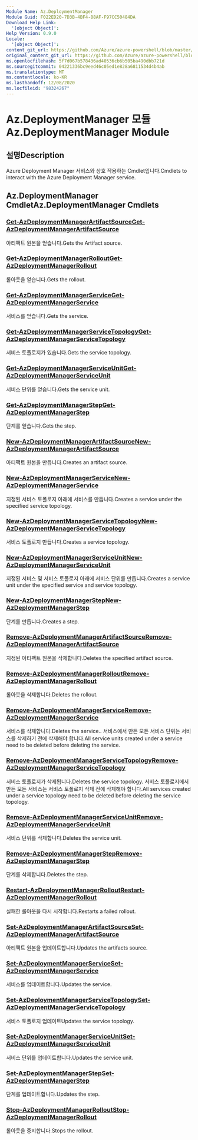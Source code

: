 ```yaml
---
Module Name: Az.DeploymentManager
Module Guid: F022ED20-7D3B-4BF4-88AF-F97CC50484DA
Download Help Link:
  '[object Object]': 
Help Version: 0.9.0
Locale:
  '[object Object]': 
content_git_url: https://github.com/Azure/azure-powershell/blob/master/src/DeploymentManager/DeploymentManager/help/Az.DeploymentManager.md
original_content_git_url: https://github.com/Azure/azure-powershell/blob/master/src/DeploymentManager/DeploymentManager/help/Az.DeploymentManager.md
ms.openlocfilehash: 5f7d067b578436ad40536cb6b505ba490dbb721d
ms.sourcegitcommit: 04221336bc9eed46c05ed1e828a6811534d4b4ab
ms.translationtype: MT
ms.contentlocale: ko-KR
ms.lasthandoff: 12/08/2020
ms.locfileid: "98324267"
---
```

# <span data-ttu-id="4ecee-101">Az.DeploymentManager 모듈</span><span class="sxs-lookup"><span data-stu-id="4ecee-101">Az.DeploymentManager Module</span></span>
## <span data-ttu-id="4ecee-102">설명</span><span class="sxs-lookup"><span data-stu-id="4ecee-102">Description</span></span>
<span data-ttu-id="4ecee-103">Azure Deployment Manager 서비스와 상호 작용하는 Cmdlet입니다.</span><span class="sxs-lookup"><span data-stu-id="4ecee-103">Cmdlets to interact with the Azure Deployment Manager service.</span></span>

## <span data-ttu-id="4ecee-104">Az.DeploymentManager Cmdlet</span><span class="sxs-lookup"><span data-stu-id="4ecee-104">Az.DeploymentManager Cmdlets</span></span>
### [<span data-ttu-id="4ecee-105">Get-AzDeploymentManagerArtifactSource</span><span class="sxs-lookup"><span data-stu-id="4ecee-105">Get-AzDeploymentManagerArtifactSource</span></span>](Get-AzDeploymentManagerArtifactSource.md)
<span data-ttu-id="4ecee-106">아티팩트 원본을 얻습니다.</span><span class="sxs-lookup"><span data-stu-id="4ecee-106">Gets the Artifact source.</span></span>

### [<span data-ttu-id="4ecee-107">Get-AzDeploymentManagerRollout</span><span class="sxs-lookup"><span data-stu-id="4ecee-107">Get-AzDeploymentManagerRollout</span></span>](Get-AzDeploymentManagerRollout.md)
<span data-ttu-id="4ecee-108">롤아웃을 얻습니다.</span><span class="sxs-lookup"><span data-stu-id="4ecee-108">Gets the rollout.</span></span>

### [<span data-ttu-id="4ecee-109">Get-AzDeploymentManagerService</span><span class="sxs-lookup"><span data-stu-id="4ecee-109">Get-AzDeploymentManagerService</span></span>](Get-AzDeploymentManagerService.md)
<span data-ttu-id="4ecee-110">서비스를 얻습니다.</span><span class="sxs-lookup"><span data-stu-id="4ecee-110">Gets the service.</span></span>

### [<span data-ttu-id="4ecee-111">Get-AzDeploymentManagerServiceTopology</span><span class="sxs-lookup"><span data-stu-id="4ecee-111">Get-AzDeploymentManagerServiceTopology</span></span>](Get-AzDeploymentManagerServiceTopology.md)
<span data-ttu-id="4ecee-112">서비스 토폴로지가 있습니다.</span><span class="sxs-lookup"><span data-stu-id="4ecee-112">Gets the service topology.</span></span>

### [<span data-ttu-id="4ecee-113">Get-AzDeploymentManagerServiceUnit</span><span class="sxs-lookup"><span data-stu-id="4ecee-113">Get-AzDeploymentManagerServiceUnit</span></span>](Get-AzDeploymentManagerServiceUnit.md)
<span data-ttu-id="4ecee-114">서비스 단위를 얻습니다.</span><span class="sxs-lookup"><span data-stu-id="4ecee-114">Gets the service unit.</span></span>

### [<span data-ttu-id="4ecee-115">Get-AzDeploymentManagerStep</span><span class="sxs-lookup"><span data-stu-id="4ecee-115">Get-AzDeploymentManagerStep</span></span>](Get-AzDeploymentManagerStep.md)
<span data-ttu-id="4ecee-116">단계를 얻습니다.</span><span class="sxs-lookup"><span data-stu-id="4ecee-116">Gets the step.</span></span>

### [<span data-ttu-id="4ecee-117">New-AzDeploymentManagerArtifactSource</span><span class="sxs-lookup"><span data-stu-id="4ecee-117">New-AzDeploymentManagerArtifactSource</span></span>](New-AzDeploymentManagerArtifactSource.md)
<span data-ttu-id="4ecee-118">아티팩트 원본을 만듭니다.</span><span class="sxs-lookup"><span data-stu-id="4ecee-118">Creates an artifact source.</span></span>

### [<span data-ttu-id="4ecee-119">New-AzDeploymentManagerService</span><span class="sxs-lookup"><span data-stu-id="4ecee-119">New-AzDeploymentManagerService</span></span>](New-AzDeploymentManagerService.md)
<span data-ttu-id="4ecee-120">지정된 서비스 토폴로지 아래에 서비스를 만듭니다.</span><span class="sxs-lookup"><span data-stu-id="4ecee-120">Creates a service under the specified service topology.</span></span>

### [<span data-ttu-id="4ecee-121">New-AzDeploymentManagerServiceTopology</span><span class="sxs-lookup"><span data-stu-id="4ecee-121">New-AzDeploymentManagerServiceTopology</span></span>](New-AzDeploymentManagerServiceTopology.md)
<span data-ttu-id="4ecee-122">서비스 토폴로지 만듭니다.</span><span class="sxs-lookup"><span data-stu-id="4ecee-122">Creates a service topology.</span></span>

### [<span data-ttu-id="4ecee-123">New-AzDeploymentManagerServiceUnit</span><span class="sxs-lookup"><span data-stu-id="4ecee-123">New-AzDeploymentManagerServiceUnit</span></span>](New-AzDeploymentManagerServiceUnit.md)
<span data-ttu-id="4ecee-124">지정된 서비스 및 서비스 토폴로지 아래에 서비스 단위를 만듭니다.</span><span class="sxs-lookup"><span data-stu-id="4ecee-124">Creates a service unit under the specified service and service topology.</span></span>

### [<span data-ttu-id="4ecee-125">New-AzDeploymentManagerStep</span><span class="sxs-lookup"><span data-stu-id="4ecee-125">New-AzDeploymentManagerStep</span></span>](New-AzDeploymentManagerStep.md)
<span data-ttu-id="4ecee-126">단계를 만듭니다.</span><span class="sxs-lookup"><span data-stu-id="4ecee-126">Creates a step.</span></span>

### [<span data-ttu-id="4ecee-127">Remove-AzDeploymentManagerArtifactSource</span><span class="sxs-lookup"><span data-stu-id="4ecee-127">Remove-AzDeploymentManagerArtifactSource</span></span>](Remove-AzDeploymentManagerArtifactSource.md)
<span data-ttu-id="4ecee-128">지정된 아티팩트 원본을 삭제합니다.</span><span class="sxs-lookup"><span data-stu-id="4ecee-128">Deletes the specified artifact source.</span></span>

### [<span data-ttu-id="4ecee-129">Remove-AzDeploymentManagerRollout</span><span class="sxs-lookup"><span data-stu-id="4ecee-129">Remove-AzDeploymentManagerRollout</span></span>](Remove-AzDeploymentManagerRollout.md)
<span data-ttu-id="4ecee-130">롤아웃을 삭제합니다.</span><span class="sxs-lookup"><span data-stu-id="4ecee-130">Deletes the rollout.</span></span>

### [<span data-ttu-id="4ecee-131">Remove-AzDeploymentManagerService</span><span class="sxs-lookup"><span data-stu-id="4ecee-131">Remove-AzDeploymentManagerService</span></span>](Remove-AzDeploymentManagerService.md)
<span data-ttu-id="4ecee-132">서비스를 삭제합니다.</span><span class="sxs-lookup"><span data-stu-id="4ecee-132">Deletes the service..</span></span> <span data-ttu-id="4ecee-133">서비스에서 만든 모든 서비스 단위는 서비스를 삭제하기 전에 삭제해야 합니다.</span><span class="sxs-lookup"><span data-stu-id="4ecee-133">All service units created under a service need to be deleted before deleting the service.</span></span>

### [<span data-ttu-id="4ecee-134">Remove-AzDeploymentManagerServiceTopology</span><span class="sxs-lookup"><span data-stu-id="4ecee-134">Remove-AzDeploymentManagerServiceTopology</span></span>](Remove-AzDeploymentManagerServiceTopology.md)
<span data-ttu-id="4ecee-135">서비스 토폴로지가 삭제됩니다.</span><span class="sxs-lookup"><span data-stu-id="4ecee-135">Deletes the service topology.</span></span> <span data-ttu-id="4ecee-136">서비스 토폴로지에서 만든 모든 서비스는 서비스 토폴로지 삭제 전에 삭제해야 합니다.</span><span class="sxs-lookup"><span data-stu-id="4ecee-136">All services created under a service topology need to be deleted before deleting the service topology.</span></span>

### [<span data-ttu-id="4ecee-137">Remove-AzDeploymentManagerServiceUnit</span><span class="sxs-lookup"><span data-stu-id="4ecee-137">Remove-AzDeploymentManagerServiceUnit</span></span>](Remove-AzDeploymentManagerServiceUnit.md)
<span data-ttu-id="4ecee-138">서비스 단위를 삭제합니다.</span><span class="sxs-lookup"><span data-stu-id="4ecee-138">Deletes the service unit.</span></span>

### [<span data-ttu-id="4ecee-139">Remove-AzDeploymentManagerStep</span><span class="sxs-lookup"><span data-stu-id="4ecee-139">Remove-AzDeploymentManagerStep</span></span>](Remove-AzDeploymentManagerStep.md)
<span data-ttu-id="4ecee-140">단계를 삭제합니다.</span><span class="sxs-lookup"><span data-stu-id="4ecee-140">Deletes the step.</span></span>

### [<span data-ttu-id="4ecee-141">Restart-AzDeploymentManagerRollout</span><span class="sxs-lookup"><span data-stu-id="4ecee-141">Restart-AzDeploymentManagerRollout</span></span>](Restart-AzDeploymentManagerRollout.md)
<span data-ttu-id="4ecee-142">실패한 롤아웃을 다시 시작합니다.</span><span class="sxs-lookup"><span data-stu-id="4ecee-142">Restarts a failed rollout.</span></span>

### [<span data-ttu-id="4ecee-143">Set-AzDeploymentManagerArtifactSource</span><span class="sxs-lookup"><span data-stu-id="4ecee-143">Set-AzDeploymentManagerArtifactSource</span></span>](Set-AzDeploymentManagerArtifactSource.md)
<span data-ttu-id="4ecee-144">아티팩트 원본을 업데이트합니다.</span><span class="sxs-lookup"><span data-stu-id="4ecee-144">Updates the artifacts source.</span></span>

### [<span data-ttu-id="4ecee-145">Set-AzDeploymentManagerService</span><span class="sxs-lookup"><span data-stu-id="4ecee-145">Set-AzDeploymentManagerService</span></span>](Set-AzDeploymentManagerService.md)
<span data-ttu-id="4ecee-146">서비스를 업데이트합니다.</span><span class="sxs-lookup"><span data-stu-id="4ecee-146">Updates the service.</span></span>

### [<span data-ttu-id="4ecee-147">Set-AzDeploymentManagerServiceTopology</span><span class="sxs-lookup"><span data-stu-id="4ecee-147">Set-AzDeploymentManagerServiceTopology</span></span>](Set-AzDeploymentManagerServiceTopology.md)
<span data-ttu-id="4ecee-148">서비스 토폴로지 업데이트</span><span class="sxs-lookup"><span data-stu-id="4ecee-148">Updates the service topology.</span></span>

### [<span data-ttu-id="4ecee-149">Set-AzDeploymentManagerServiceUnit</span><span class="sxs-lookup"><span data-stu-id="4ecee-149">Set-AzDeploymentManagerServiceUnit</span></span>](Set-AzDeploymentManagerServiceUnit.md)
<span data-ttu-id="4ecee-150">서비스 단위를 업데이트합니다.</span><span class="sxs-lookup"><span data-stu-id="4ecee-150">Updates the service unit.</span></span>

### [<span data-ttu-id="4ecee-151">Set-AzDeploymentManagerStep</span><span class="sxs-lookup"><span data-stu-id="4ecee-151">Set-AzDeploymentManagerStep</span></span>](Set-AzDeploymentManagerStep.md)
<span data-ttu-id="4ecee-152">단계를 업데이트합니다.</span><span class="sxs-lookup"><span data-stu-id="4ecee-152">Updates the step.</span></span>

### [<span data-ttu-id="4ecee-153">Stop-AzDeploymentManagerRollout</span><span class="sxs-lookup"><span data-stu-id="4ecee-153">Stop-AzDeploymentManagerRollout</span></span>](Stop-AzDeploymentManagerRollout.md)
<span data-ttu-id="4ecee-154">롤아웃을 중지합니다.</span><span class="sxs-lookup"><span data-stu-id="4ecee-154">Stops the rollout.</span></span>

